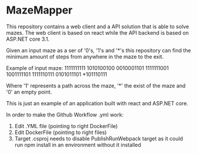 # MazeMapper

This repository contains a web client and a API solution that is able to solve mazes. The web client is based on react while the API backend is based on ASP.NET core 3.1.

Given an input maze as a ser of '0's, '1's and '*'s this repository can find the minimum amount of steps from anywhere in the maze to the exit.

Example of input maze:
1111111111
1010100100
0010001101
1111111001
1001111101
1111110111
0101011101
*101110111

Where '1' represents a path across the maze, '*' the exist of the maze and '0' an empty point.

This is just an example of an application built with react and ASP.NET core.

In order to make the Github Workflow .yml work:
1) Edit .YML file (pointing to right DockerFile)
2) Edit DockerFile (pointing to right files)
3) Target .csproj needs to disable PublishRunWebpack target as it could run npm install in an environment without it installed
